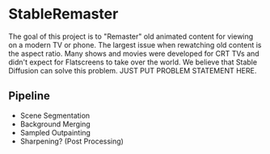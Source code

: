 # StableRemaster
The goal of this project is to "Remaster" old animated content for viewing on a modern TV or phone. The largest issue when rewatching old content is the aspect ratio. Many shows and movies were developed for CRT TVs and didn't expect for Flatscreens to take over the world. We believe that Stable Diffusion can solve this problem. JUST PUT PROBLEM STATEMENT HERE.

## Pipeline
- Scene Segmentation
- Background Merging
- Sampled Outpainting
- Sharpening? (Post Processing)
